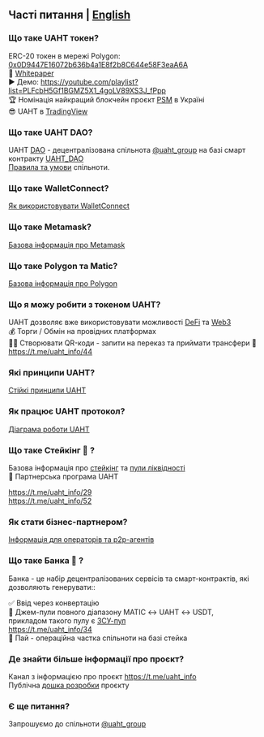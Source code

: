 ## Часті питання | [English](https://github.com/starscrowding/UAHT/blob/dev/FAQ.md)
 
### Що таке UAHT токен?

ERC-20 токен в мережі Polygon: [0x0D9447E16072b636b4a1E8f2b8C644e58F3eaA6A](https://polygonscan.com/token/0x0d9447e16072b636b4a1e8f2b8c644e58f3eaa6a)\
👀 [Whitepaper](https://uaht.io/whitepaper.pdf) \
▶️ Демо: https://youtube.com/playlist?list=PLFcbH5Gf1BGMZ5X1_4goLV89XS3J_fPpp \
🏆 Номінація найкращий блокчейн проєкт [PSM](https://psm7.com/) в Україні \
😎 UAHT в [TradingView](https://www.tradingview.com/symbols/UAHTWMATIC/)

### Що таке UAHT DAO?

UAHT [DAO](https://academy.binance.com/uk/articles/decentralized-autonomous-organizations-daos-explained) - децентралізована спільнота [@uaht_group](https://t.me/uaht_group) на базі смарт контракту [UAHT_DAO](https://polygonscan.com/address/0x08b491bc7848c6af42c3882794a93d70c04e5816#code)\
[Правила та умови](https://github.com/starscrowding/UAHT#readme) спільноти.

### Що таке WalletConnect?

[Як використовувати WalletConnect](https://academy.binance.com/uk/articles/how-to-use-walletconnect)

### Що таке Metamask?

[Базова інформація про Metamask](https://academy.binance.com/uk/articles/how-to-use-metamask)

### Що таке Polygon та Matic?

[Базова інформація про Polygon](https://academy.binance.com/uk/articles/what-is-polygon-matic) 

### Що я можу робити з токеном UAHT?

UAHT дозволяє вже використовувати можливості [DeFi](https://academy.binance.com/uk/articles/the-complete-beginners-guide-to-decentralized-finance-defi) та [Web3](https://academy.binance.com/uk/articles/web2-vs-web3-which-is-better) \
 💰 Торги / Обмін на провідних платформах \
 🤳🏻 Cтворювати QR-коди - запити на переказ та приймати трансфери 💸 \
 https://t.me/uaht_info/44

### Які принципи UAHT?

[Стійкі принципи UAHT](https://github.com/starscrowding/UAHT/blob/dev/PRINCIPLES.md)

### Як працює UAHT протокол?

[Діаграма роботи UAHT](https://uaht.io/diagram.png)

### Що таке Стейкінг 🌱 ?

Базова інформація про [стейкінг](https://academy.binance.com/uk/articles/what-is-staking) та [пули ліквідності](https://academy.binance.com/uk/articles/what-are-liquidity-pools-in-defi) \
🤝 Партнерська програма UAHT

https://t.me/uaht_info/29 \
https://t.me/uaht_info/52

### Як стати бізнес-партнером?

[Інформація для операторів та p2p-агентів](https://github.com/starscrowding/UAHT/blob/dev/PARTNERSHIP.md)

### Що таке Банка 🫙 ?

Банка - це набір децентралізованих сервісів та смарт-контрактів, які дозволяють генерувати::

✅ Ввід через конвертацію \
🍯 Джем-пули повного діапазону MATIC ↔ UAHT ↔ USDT, \
прикладом такого пулу є [ЗСУ-пул](https://opensea.io/0xB0AA11ad57386c91Fe8FA26E4F32121f9a0Ede03) \
https://t.me/uaht_info/34 \
🍰 Пай - операційна частка спільноти на базі стейка

### Де знайти більше інформації про проєкт?

Канал з інформацією про проєкт https://t.me/uaht_info \
Публічна [дошка розробки](https://starscrowding.notion.site/starscrowding/UAHT-4a02f50e900d4f7f80d71c37a772edfe) проєкту

### Є ще питання?

Запрошуємо до спільноти [@uaht_group](https://t.me/uaht_group)
